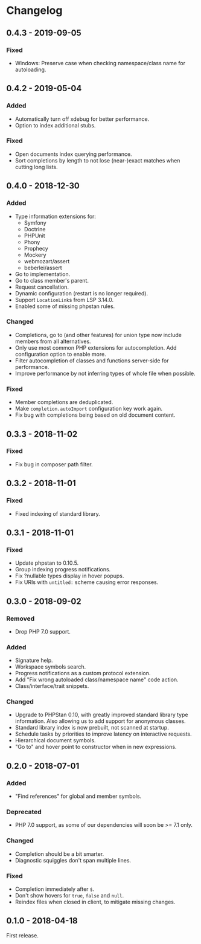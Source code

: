 Changelog
=========

0.4.3 - 2019-09-05
------------------

### Fixed

* Windows: Preserve case when checking namespace/class name for autoloading.

0.4.2 - 2019-05-04
------------------

### Added

* Automatically turn off xdebug for better performance.
* Option to index additional stubs.

### Fixed

* Open documents index querying performance.
* Sort completions by length to not lose (near-)exact matches when cutting long
  lists.


0.4.0 - 2018-12-30
------------------

### Added

* Type information extensions for:
  * Symfony
  * Doctrine
  * PHPUnit
  * Phony
  * Prophecy
  * Mockery
  * webmozart/assert
  * beberlei/assert
* Go to implementation.
* Go to class member's parent.
* Request cancellation.
* Dynamic configuration (restart is no longer required).
* Support `LocationLink`s from LSP 3.14.0.
* Enabled some of missing phpstan rules.

### Changed

* Completions, go to (and other features) for union type now include members
  from all alternatives.
* Only use most common PHP extensions for autocompletion. Add configuration
  option to enable more.
* Filter autocompletion of classes and functions server-side for performance.
* Improve performance by not inferring types of whole file when possible.

### Fixed

* Member completions are deduplicated.
* Make `completion.autoImport` configuration key work again.
* Fix bug with completions being based on old document content.

0.3.3 - 2018-11-02
------------------

### Fixed

* Fix bug in composer path filter.

0.3.2 - 2018-11-01
------------------

### Fixed

* Fixed indexing of standard library.

0.3.1 - 2018-11-01
------------------

### Fixed

* Update phpstan to 0.10.5.
* Group indexing progress notifications.
* Fix ?nullable types display in hover popups.
* Fix URIs with `untitled:` scheme causing error responses.

0.3.0 - 2018-09-02
------------------

### Removed

* Drop PHP 7.0 support.

### Added

* Signature help.
* Workspace symbols search.
* Progress notifications as a custom protocol extension.
* Add "Fix wrong autoloaded class/namespace name" code action.
* Class/interface/trait snippets.

### Changed

* Upgrade to PHPStan 0.10, with greatly improved standard library type
  information. Also allowing us to add support for anonymous classes.
* Standard library index is now prebuilt, not scanned at startup.
* Schedule tasks by priorities to improve latency on interactive requests.
* Hierarchical document symbols.
* "Go to" and hover point to constructor when in new expressions.

0.2.0 - 2018-07-01
------------------

### Added

* "Find references" for global and member symbols.

### Deprecated

* PHP 7.0 support, as some of our dependencies will soon be >= 7.1 only.

### Changed

* Completion should be a bit smarter.
* Diagnostic squiggles don't span multiple lines.

### Fixed

* Completion immediately after `$`.
* Don't show hovers for `true`, `false` and `null`.
* Reindex files when closed in client, to mitigate missing changes.

0.1.0 - 2018-04-18
------------------

First release.
